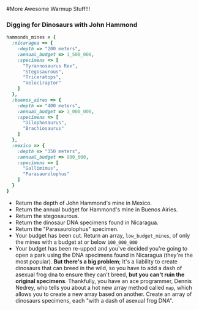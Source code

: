 #More Awesome Warmup Stuff!!!


### Digging for Dinosaurs with John Hammond

```ruby
hammonds_mines = { 
  :nicaragua => {
    :depth => "200 meters",
    :annual_budget => 1_500_000,
    :specimens => [
      "Tyrannosaurus Rex", 
      "Stegosaurous", 
      "Triceratops",
      "Velociraptor"
    ]
  },
  :buenos_aires => {
    :depth => "400 meters",
    :annual_budget => 1_000_000,
    :specimens => [
      "Dilophosaurus", 
      "Brachiosaurus"
    ]
  }, 
  :mexico => {
    :depth => "350 meters",
    :annual_budget => 900_000,
    :specimens => [
      "Gallimimus",
      "Parasaurolophus"
    ]
  }
}
```
* Return the depth of John Hammond's mine in Mexico.
* Return the annual budget for Hammond's mine in Buenos Airies.
* Return the stegosaurous.
* Return the dinosaur DNA specimens found in Nicaragua.
* Return the "Parasaurolophus" specimen.
* Your budget has been cut. Return an array, `low_budget_mines`, of only the mines with a budget at or below `100_000_000`
* Your budget has been re-upped and you've decided you're going to open a park using the DNA specimens found in Nicaragua (they're the most popular). __But there's a big problem__; It's a liability to create dinosaurs that can breed in the wild, so you have to add a dash of asexual frog dna to ensure they can't breed, __but you can't ruin the original specimens__. Thankfully, you have an ace programmer, Dennis Nedrey, who tells you about a hot new array method called `map`, which allows you to create a new array based on another. Create an array of dinosaurs specimens, each "with a dash of asexual frog DNA". 
